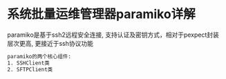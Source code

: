 # 系统批量运维管理器paramiko详解
paramiko是基于ssh2远程安全连接, 支持认证及密钥方式，相对于pexpect封装层次更高, 更接近于ssh协议功能

```html
paramiko的两个核心组件:
1. SSHClient类
2. SFTPClient类
```